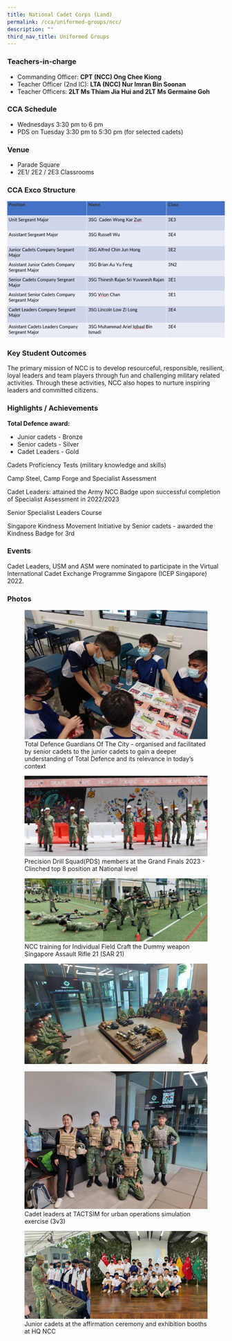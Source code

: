 ```yaml
---
title: National Cadet Corps (Land)
permalink: /cca/uniformed-groups/ncc/
description: ""
third_nav_title: Uniformed Groups
---
```

### Teachers-in-charge
* Commanding Officer: **CPT (NCC) Ong Chee Kiong**
* Teacher Officer (2nd IC): **LTA (NCC) Nur Imran Bin Soonan**
* Teacher Officers: **2LT Ms Thiam Jia Hui and 2LT Ms Germaine Goh**


### CCA Schedule
* Wednesdays 3:30 pm to 6 pm
* PDS on Tuesday 3:30 pm to 5:30 pm (for selected cadets)

### Venue
* Parade Square
* 2E1/ 2E2 / 2E3 Classrooms

### CCA Exco Structure

![](/images/StudDevelopment/CCAs/UniformedGroups/NCC/cca_exco.png)

### Key Student Outcomes

The primary mission of NCC is to develop resourceful, responsible, resilient, loyal leaders and team players through fun and challenging military related activities. Through these activities, NCC also hopes to nurture inspiring leaders and committed citizens.

### Highlights / Achievements

**Total Defence award:**
* Junior cadets - Bronze
* Senior cadets - Silver
* Cadet Leaders - Gold


Cadets Proficiency Tests (military knowledge and skills)

Camp Steel, Camp Forge and Specialist Assessment 

Cadet Leaders: attained the Army NCC Badge upon successful completion of Specialist Assessment in 2022/2023

Senior Specialist Leaders Course 

Singapore Kindness Movement Initiative by Senior cadets - awarded the Kindness Badge for 3rd 

### Events

Cadet Leaders, USM and ASM were nominated to participate in the Virtual International Cadet Exchange Programme Singapore (ICEP Singapore) 2022.


### Photos

<figure><img src="/images/StudDevelopment/CCAs/UniformedGroups/NCC/NCC-1.jpg"><figcaption>Total Defence Guardians Of The City - organised and facilitated by senior cadets to the junior cadets to gain a deeper understanding of Total Defence and its relevance in today’s context</figcaption></figure>

<figure><img src="/images/StudDevelopment/CCAs/UniformedGroups/NCC/ncc2023-2.jpg"><figcaption>Precision Drill Squad(PDS) members at the Grand Finals 2023 - Clinched top  8 position at National level</figcaption></figure>

<figure><img src="/images/StudDevelopment/CCAs/UniformedGroups/NCC/ncc2023-3.jpg"><figcaption>NCC training for Individual Field Craft the Dummy weapon Singapore Assault Rifle 21 (SAR 21)</figcaption></figure>

<figure><img src="/images/StudDevelopment/CCAs/UniformedGroups/NCC/ncc2023-4.jpg"></figure>

<figure><img src="/images/StudDevelopment/CCAs/UniformedGroups/NCC/ncc2023-5.jpg"><figcaption>Cadet leaders at TACTSIM for urban operations simulation exercise (3v3)</figcaption></figure>

<figure><img src="/images/StudDevelopment/CCAs/UniformedGroups/NCC/ncc2023-6.png"><figcaption>Junior cadets at the affirmation ceremony and exhibition booths at HQ NCC</figcaption></figure>